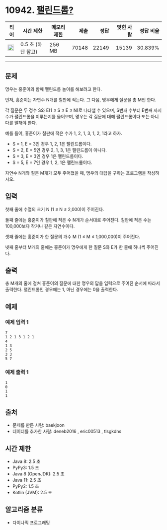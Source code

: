 # 10942. [팰린드롬?](https://www.acmicpc.net/problem/10942)

| 티어                                                                  | 시간 제한          | 메모리 제한 |  제출 |  정답 | 맞힌 사람 | 정답 비율 |
| --------------------------------------------------------------------- | ------------------ | ----------- | ----: | ----: | --------: | --------: |
| <img src="https://static.solved.ac/tier_small/12.svg" width="20px" /> | 0.5 초 (하단 참고) | 256 MB      | 70148 | 22149 |     15139 |   30.839% |

---

## 문제

명우는 홍준이와 함께 팰린드롬 놀이를 해보려고 한다.

먼저, 홍준이는 자연수 N개를 칠판에 적는다. 그 다음, 명우에게 질문을 총 M번 한다.

각 질문은 두 정수 S와 E(1 ≤ S ≤ E ≤ N)로 나타낼 수 있으며, S번째 수부터 E번째 까지 수가 팰린드롬을 이루는지를 물어보며, 명우는 각 질문에 대해 팰린드롬이다 또는 아니다를 말해야 한다.

예를 들어, 홍준이가 칠판에 적은 수가 1, 2, 1, 3, 1, 2, 1라고 하자.

- S = 1, E = 3인 경우 1, 2, 1은 팰린드롬이다.
- S = 2, E = 5인 경우 2, 1, 3, 1은 팰린드롬이 아니다.
- S = 3, E = 3인 경우 1은 팰린드롬이다.
- S = 5, E = 7인 경우 1, 2, 1은 팰린드롬이다.

자연수 N개와 질문 M개가 모두 주어졌을 때, 명우의 대답을 구하는 프로그램을 작성하시오.

## 입력

첫째 줄에 수열의 크기 N (1 ≤ N ≤ 2,000)이 주어진다.

둘째 줄에는 홍준이가 칠판에 적은 수 N개가 순서대로 주어진다. 칠판에 적은 수는 100,000보다 작거나 같은 자연수이다.

셋째 줄에는 홍준이가 한 질문의 개수 M (1 ≤ M ≤ 1,000,000)이 주어진다.

넷째 줄부터 M개의 줄에는 홍준이가 명우에게 한 질문 S와 E가 한 줄에 하나씩 주어진다.

## 출력

총 M개의 줄에 걸쳐 홍준이의 질문에 대한 명우의 답을 입력으로 주어진 순서에 따라서 출력한다. 팰린드롬인 경우에는 1, 아닌 경우에는 0을 출력한다.

## 예제

### 예제 입력 1

```
7
1 2 1 3 1 2 1
4
1 3
2 5
3 3
5 7
```

### 예제 출력 1

```
1
0
1
1
```

## 출처

- 문제를 만든 사람: baekjoon
- 데이터를 추가한 사람: deneb2016 , eric00513 , tlsgkdns

## 시간 제한

- Java 8: 2.5 초
- PyPy3: 1.5 초
- Java 8 (OpenJDK): 2.5 초
- Java 11: 2.5 초
- PyPy2: 1.5 초
- Kotlin (JVM): 2.5 초

## 알고리즘 분류

- 다이나믹 프로그래밍
